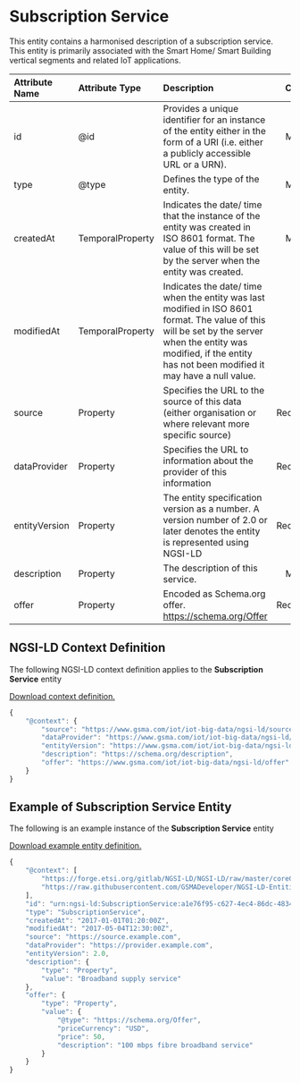 # Subscription Service
This entity contains a harmonised description of a subscription service. This entity is primarily associated with the Smart Home/ Smart Building vertical segments and related IoT applications.

| Attribute Name | Attribute Type | Description | Constraint |
|:--- |:--- |:--- |:---:|
| id | @id | Provides a unique identifier for an instance of the entity either in the form of a URI (i.e. either a publicly accessible URL or a URN). | Mandatory |
| type | @type | Defines the type of the entity. | Mandatory |
| createdAt | TemporalProperty | Indicates the date/ time that the instance of the entity was created in ISO 8601 format. The value of this will be set by the server when the entity was created. | Mandatory |
| modifiedAt | TemporalProperty | Indicates the date/ time when the entity was last modified in ISO 8601 format. The value of this will be set by the server when the entity was modified, if the entity has not been modified it may have a null value. | Optional |
| source | Property | Specifies the URL to the source of this data (either organisation or where relevant more specific source) | Recommended |
| dataProvider | Property | Specifies the URL to information about the provider of this information | Recommended |
| entityVersion | Property | The entity specification version as a number. A version number of 2.0 or later denotes the entity is represented using NGSI-LD | Recommended |
| description | Property | The description of this service. | Mandatory |
| offer | Property | Encoded as Schema.org offer. https://schema.org/Offer | Recommended |

## NGSI-LD Context Definition
The following NGSI-LD context definition applies to the **Subscription Service** entity

[Download context definition.](../examples/Subscription-Service-context.jsonld)

```JavaScript
{
    "@context": {
        "source": "https://www.gsma.com/iot/iot-big-data/ngsi-ld/source",
        "dataProvider": "https://www.gsma.com/iot/iot-big-data/ngsi-ld/dataprovider",
        "entityVersion": "https://www.gsma.com/iot/iot-big-data/ngsi-ld/entityversion",
        "description": "https://schema.org/description",
        "offer": "https://www.gsma.com/iot/iot-big-data/ngsi-ld/offer"
    }
}
```
## Example of Subscription Service Entity
The following is an example instance of the **Subscription Service** entity

[Download example entity definition.](../examples/Subscription-Service.jsonld)

```JavaScript
{
    "@context": [
        "https://forge.etsi.org/gitlab/NGSI-LD/NGSI-LD/raw/master/coreContext/ngsi-ld-core-context.json",
        "https://raw.githubusercontent.com/GSMADeveloper/NGSI-LD-Entities/master/examples/Subscription-Service-context.jsonld"
    ],
    "id": "urn:ngsi-ld:SubscriptionService:a1e76f95-c627-4ec4-86dc-483431d25352",
    "type": "SubscriptionService",
    "createdAt": "2017-01-01T01:20:00Z",
    "modifiedAt": "2017-05-04T12:30:00Z",
    "source": "https://source.example.com",
    "dataProvider": "https://provider.example.com",
    "entityVersion": 2.0,
    "description": {
        "type": "Property",
        "value": "Broadband supply service"
    },
    "offer": {
        "type": "Property",
        "value": {
            "@type": "https://schema.org/Offer",
            "priceCurrency": "USD",
            "price": 50,
            "description": "100 mbps fibre broadband service"
        }
    }
}
```
